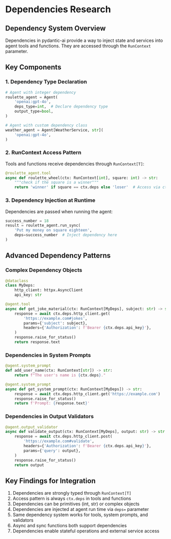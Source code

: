 # Dependencies Research

## Dependency System Overview

Dependencies in pydantic-ai provide a way to inject state and services into agent tools and functions. They are accessed through the `RunContext` parameter.

## Key Components

### 1. Dependency Type Declaration

```python
# Agent with integer dependency
roulette_agent = Agent(
    'openai:gpt-4o',
    deps_type=int,  # Declare dependency type
    output_type=bool,
)

# Agent with custom dependency class
weather_agent = Agent[WeatherService, str](
    'openai:gpt-4o',
)
```

### 2. RunContext Access Pattern

Tools and functions receive dependencies through `RunContext[T]`:

```python
@roulette_agent.tool
async def roulette_wheel(ctx: RunContext[int], square: int) -> str:
    """check if the square is a winner"""
    return 'winner' if square == ctx.deps else 'loser'  # Access via ctx.deps
```

### 3. Dependency Injection at Runtime

Dependencies are passed when running the agent:

```python
success_number = 18
result = roulette_agent.run_sync(
    'Put my money on square eighteen', 
    deps=success_number  # Inject dependency here
)
```

## Advanced Dependency Patterns

### Complex Dependency Objects

```python
@dataclass
class MyDeps:
    http_client: httpx.AsyncClient
    api_key: str

@agent.tool
async def get_joke_material(ctx: RunContext[MyDeps], subject: str) -> str:
    response = await ctx.deps.http_client.get(
        'https://example.com#jokes',
        params={'subject': subject},
        headers={'Authorization': f'Bearer {ctx.deps.api_key}'},
    )
    response.raise_for_status()
    return response.text
```

### Dependencies in System Prompts

```python
@agent.system_prompt
def add_user_name(ctx: RunContext[str]) -> str:
    return f"The user's name is {ctx.deps}."

@agent.system_prompt
async def get_system_prompt(ctx: RunContext[MyDeps]) -> str:
    response = await ctx.deps.http_client.get('https://example.com')
    response.raise_for_status()
    return f'Prompt: {response.text}'
```

### Dependencies in Output Validators

```python
@agent.output_validator
async def validate_output(ctx: RunContext[MyDeps], output: str) -> str:
    response = await ctx.deps.http_client.post(
        'https://example.com#validate',
        headers={'Authorization': f'Bearer {ctx.deps.api_key}'},
        params={'query': output},
    )
    response.raise_for_status()
    return output
```

## Key Findings for Integration

1. Dependencies are strongly typed through `RunContext[T]`
2. Access pattern is always `ctx.deps` in tools and functions  
3. Dependencies can be primitives (int, str) or complex objects
4. Dependencies are injected at agent run time via `deps=` parameter
5. Same dependency system works for tools, system prompts, and validators
6. Async and sync functions both support dependencies
7. Dependencies enable stateful operations and external service access